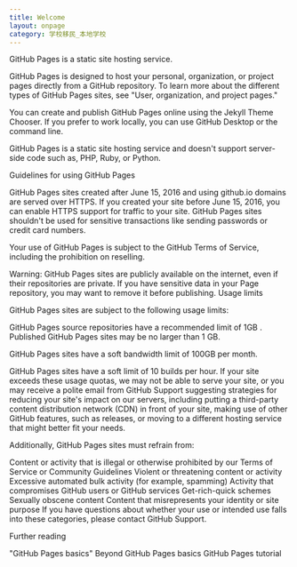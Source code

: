 ```yaml
---
title: Welcome
layout: onpage
category: 学校移民_本地学校
---
```


GitHub Pages is a static site hosting service.

GitHub Pages is designed to host your personal, organization, or project pages directly from a GitHub repository. To learn more about the different types of GitHub Pages sites, see "User, organization, and project pages."

You can create and publish GitHub Pages online using the Jekyll Theme Chooser. If you prefer to work locally, you can use GitHub Desktop or the command line.

GitHub Pages is a static site hosting service and doesn't support server-side code such as, PHP, Ruby, or Python.

Guidelines for using GitHub Pages

GitHub Pages sites created after June 15, 2016 and using github.io domains are served over HTTPS. If you created your site before June 15, 2016, you can enable HTTPS support for traffic to your site.
GitHub Pages sites shouldn't be used for sensitive transactions like sending passwords or credit card numbers.

Your use of GitHub Pages is subject to the GitHub Terms of Service, including the prohibition on reselling.

Warning: GitHub Pages sites are publicly available on the internet, even if their repositories are private. If you have sensitive data in your Page repository, you may want to remove it before publishing.
Usage limits

GitHub Pages sites are subject to the following usage limits:

GitHub Pages source repositories have a recommended limit of 1GB .
Published GitHub Pages sites may be no larger than 1 GB.

GitHub Pages sites have a soft bandwidth limit of 100GB per month.

GitHub Pages sites have a soft limit of 10 builds per hour.
If your site exceeds these usage quotas, we may not be able to serve your site, or you may receive a polite email from GitHub Support suggesting strategies for reducing your site's impact on our servers, including putting a third-party content distribution network (CDN) in front of your site, making use of other GitHub features, such as releases, or moving to a different hosting service that might better fit your needs.

Additionally, GitHub Pages sites must refrain from:

Content or activity that is illegal or otherwise prohibited by our Terms of Service or Community Guidelines
Violent or threatening content or activity
Excessive automated bulk activity (for example, spamming)
Activity that compromises GitHub users or GitHub services
Get-rich-quick schemes
Sexually obscene content
Content that misrepresents your identity or site purpose
If you have questions about whether your use or intended use falls into these categories, please contact GitHub Support.

Further reading

"GitHub Pages basics"
Beyond GitHub Pages basics
GitHub Pages tutorial